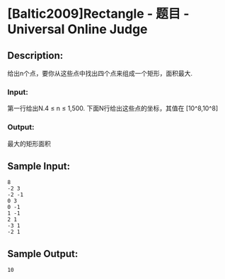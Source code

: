 # [Baltic2009]Rectangle - 题目 - Universal Online Judge

## Description: 

给出n个点，要你从这些点中找出四个点来组成一个矩形，面积最大.

### Input: 

第一行给出N.4 ≤ n ≤ 1,500. 下面N行给出这些点的坐标，其值在 [10^8,10^8]

### Output: 

最大的矩形面积




## Sample Input: 
```
8
-2 3
-2 -1
0 3
0 -1
1 -1
2 1
-3 1
-2 1
```

## Sample Output: 
```
10
```
